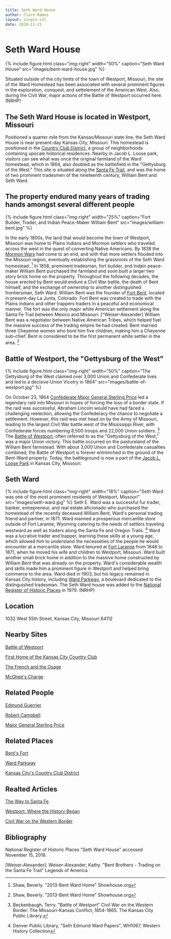 ```yaml
---
title: Seth Ward House
author: Clare Ramos
layout: single-col
date: 2018-11-21
---
```


# Seth Ward House

{% include figure.html
  class="img-right"
  width="50%"
  caption="Seth Ward House"
  src="images/bent-ward-house.jpg"
%}

Situated outside of the city limits of the town of Westport, Missouri, the site of the Ward Homestead has been associated with several prominent figures in the exploration, conquest, and settelement of the American West. Also, during the Civil War, major actions of the Battle of Westport occurred here. (NRHP)



## The Seth Ward House is located in Westport, Missouri
Positioned a quarter mile from the Kansas/Missouri state line, the Seth Ward House is near present-day Kansas City, Missouri. This homestead is positioned in the [Country Club District](https://en.wikipedia.org/wiki/Country_Club_District), a group of neighborhoods containing upscale historical residences. Nearby in Jacob L. Loose park, visitors can see what was once the original farmland of the Ward homestead, which in 1864, also doubled as the battlefield in the "Gettysburg of the West." This site is situated along the [Santa Fe Trail](https://www.legendsofamerica.com/santa-fe-trail/), and was the home of two prominent tradesmen of the nineteenth century, William Bent and Seth Ward.


## The property endured many years of trading hands amongst several different people  
{% include figure.html
  class="img-right"
  width="25%"
  caption="Fort Builder, Trader, and Indian Peace-Maker William Bent"
  src="images/william-bent.jpg"
%}

In the early 1800s, the land that would become the town of Westport, Missouri was home to Plains Indians and Mormon settlers who traveled across the west in the quest of converting Native Americans. By 1838 the [Mormon Wars](https://en.wikipedia.org/wiki/1838_Mormon_War) had come to an end, and with that more settlers flooded into the Missouri region, eventually establishing the grassroots of the Seth Ward homestead. [^Shaw]  In 1858, prominent tradesman, fort builder, and Indain peace-maker William Bent purchased the farmland and soon built a larger two story brick home on the property. Throughout the following decades, the house erected by Bent would endure a Civil War battle, the death of Bent himself, and the exchange of ownership to another distinguished frontiersman, Seth Ward.  William Bent was the founder of [Fort Bent](https://www.legendsofamerica.com/co-bentsfort/), located in present-day La Junta, Colorado. Fort Bent was created to trade with the Plains Indians and other trappers traders in a peaceful and economical manner. The fort was the only major white American settlement along the Santa Fe Trail between Mexico and Missouri. [^Weiser-Alexander] William Bent was a negotiator between Native American Tribes, which helped fuel the massive success of the trading empire he had created. Bent married three Cheyenne women who bore him five children, making him a Cheyenne sub-chief. Bent is considered to be the first permanent white settler in the area. [^Shaw]






## Battle of Westport, the "Gettysburg of the West"
{% include figure.html
  class="img-right"
  width="50%"
  caption="The Gettysburg of the West claimed over 3,000 Union and Confederate lives and led to a decisive Union Vicotry in 1864"
  src="images/battle-of-westport.jpg"
%}

On October 23, 1864 [Confederate Major General Sterling Price](https://en.wikipedia.org/wiki/Sterling_Price) led a legendary raid into Missouri in hopes of forcing the loss of a border state. If the raid was successful, Abraham Lincoln would have had faced a challenging reelection, allowing the Confederacy the chance to negotiate a settlement. However, this raid was met head on by the Army of Missouri, leading to the largest Civil War battle west of the Mississippi River, with Confederate forces numbering 8,500 troops and 22,000 Union soldiers. [^Beckenbaugh] The [Battle of Westport](https://en.wikipedia.org/wiki/Battle_of_Westport), often referred to as the "Gettysburg of the West," was a major Union victory. This battle occurred on the pastureland of the William Bent farmstead. With about 3,000 Union and Confederate casualties combined, the Battle of Westport is forever entrenched in the ground of the Bent-Ward property. Today, the battleground is now a part of the [Jacob L. Loose Park](https://en.wikipedia.org/wiki/Loose_Park) in Kansas City, Missouri.








## Seth Ward 
{% include figure.html
  class="img-right"
  width="18%"
  caption="Seth Ward was one of the most prominent residents of Westport, Missouri"
  src="images/seth-ward.jpg"
%}
Seth E. Ward was a successful fur trader, banker, entrepreneur, and real estate aficionado who purchased the homestead of the recently deceased William Bent, Ward's personal trading friend and partner, in 1871. Ward manned a prosperous mercantile store outside of Fort Laramie, Wyoming catering to the needs of settlers traveling westward as well as traders along the Santa Fe and Oregon Trails. [^Denver Public Library] Ward was a lucrative trader and trapper, learning these skills at a young age, which allowed him to understand the necesseties of the people he would encounter at a mercantile store. Ward tenured at [Fort Laramie](https://en.wikipedia.org/wiki/Fort_Laramie_National_Historic_Site) from 1848 to 1871, when he moved his wife and children to Westport, Missouri. Ward built another small brick home in addition to the massive home constructed by William Bent that was already on the property. Ward's considerable wealth and skills made him a prominent figure in Westport and helped bring commerce to the area. Ward died in 1903, but his legacy remained in Kansas City history, including [Ward Parkway](https://en.wikipedia.org/wiki/Ward_Parkway), a boulevard dedicated to the distinguished tradesman. The Seth Ward house was added to the [National Register of Historic Places](https://dnr.mo.gov/shpo/nps-nr/78001664.pdf) in 1979. (NRHP)

## Location
1032 West 55th Street, Kansas City, Missouri 64112

## Nearby Sites
[Battle of Westport](https://www.hmdb.org/Marker.asp?Marker=28114) 

[First Home of the Kansas City Country Club](https://www.hmdb.org/Marker.asp?Marker=88252)

[The French and the Osage](https://www.hmdb.org/Marker.asp?Marker=86416)

[McGhee's Charge](https://www.hmdb.org/Marker.asp?Marker=29658)

## Related People
[Edmund Guerrier](https://en.wikipedia.org/wiki/Edmund_Guerrier)

[Robert Campbell](https://en.wikipedia.org/wiki/Robert_Campbell_(frontiersman))

[Major General Sterling Price](https://en.wikipedia.org/wiki/Sterling_Price)


## Related Places
[Bent's Fort](https://en.wikipedia.org/wiki/Bent%27s_Old_Fort_National_Historic_Site)

[Ward Parkway](https://en.wikipedia.org/wiki/Ward_Parkway)

[Kansas City's Country Club District](https://en.wikipedia.org/wiki/Country_Club_District)


## Realted Articles
[The Way to Santa Fe](http://www.kchistory.org/week-kansas-city-history/way-santa-fe)

[Westport: Where the History Began](http://www.experiencekc.com/westport.html)

[Civil War on the Western Border](http://www.civilwaronthewesternborder.org/encyclopedia/battle-westport)

## Bibliography
[^Beckenbaugh]: Beckenbaugh, Terry. "Battle of Westport" Civil War on the Western Border: The Missouri-Kansas Conflict, 1854-1865. The Kansas City Public Library.

[^Denver Public Library]: Denver Public Library, "Seth Edmund Ward Papers", WH1067, Western History Collection

National Register of Historic Places "Seth Ward House" accessed November 15, 2018.

[^Shaw]: Shaw, Beverly. "2013-Bent Ward Home" Showhouse.org 

[Weiser-Alexander]: Weiser-Alexander, Kathy. "Bent Brothers - Trading on the Santa Fe Trail" Legends of America


